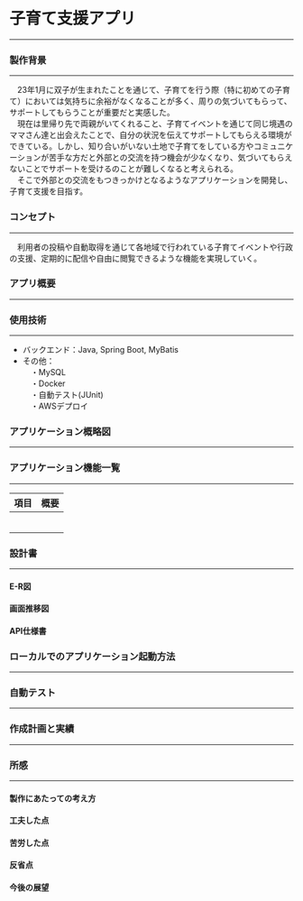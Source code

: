 # 子育て支援アプリ

---
### 製作背景

---  
　23年1月に双子が生まれたことを通じて、子育てを行う際（特に初めての子育て）においては気持ちに余裕がなくなることが多く、周りの気づいてもらって、サポートしてもらうことが重要だと実感した。  
　現在は里帰り先で両親がいてくれること、子育てイベントを通じて同じ境遇のママさん達と出会えたことで、自分の状況を伝えてサポートしてもらえる環境ができている。しかし、知り合いがいない土地で子育てをしている方やコミュニケーションが苦手な方だと外部との交流を持つ機会が少なくなり、気づいてもらえないことでサポートを受けるのことが難しくなると考えられる。  
　そこで外部との交流をもつきっかけとなるようなアプリケーションを開発し、子育て支援を目指す。  

### コンセプト

---
　利用者の投稿や自動取得を通じて各地域で行われている子育てイベントや行政の支援、定期的に配信や自由に閲覧できるような機能を実現していく。

### アプリ概要

---

### 使用技術

---
* バックエンド：Java, Spring Boot, MyBatis
* その他：  
　・MySQL  
　・Docker  
　・自動テスト(JUnit)  
　・AWSデプロイ

### アプリケーション概略図

---

### アプリケーション機能一覧

---
| 項目 | 概要 |
|-|-|
| | |
| | |
| | |
| | |
| | |
| | |

### 設計書

---

#### E-R図
#### 画面推移図
#### API仕様書


### ローカルでのアプリケーション起動方法

---

### 自動テスト

---

### 作成計画と実績

---

### 所感

---

#### 製作にあたっての考え方
#### 工夫した点
#### 苦労した点
#### 反省点
#### 今後の展望
